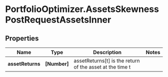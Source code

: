 # PortfolioOptimizer.AssetsSkewnessPostRequestAssetsInner

## Properties

Name | Type | Description | Notes
------------ | ------------- | ------------- | -------------
**assetReturns** | **[Number]** | assetReturns[t] is the return of the asset at the time t | 


